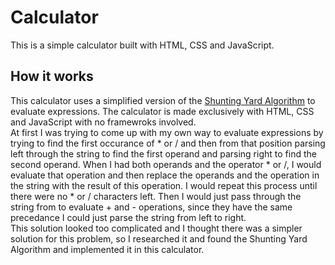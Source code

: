 # Calculator
This is a simple calculator built with HTML, CSS and JavaScript.

## How it works
This calculator uses a simplified version of the [Shunting Yard Algorithm](https://en.wikipedia.org/wiki/Shunting-yard_algorithm) to evaluate expressions. The calculator is made exclusively with HTML, CSS and JavaScript with no framewroks involved.   
At first I was trying to come up with my own way to evaluate expressions by trying to find the first occurance of * or / and then from that position parsing left through the string to find the first operand and parsing right to find the second operand. When I had both operands and the operator * or /, I would evaluate that operation and then replace the operands and the operation in the string with the result of this operation. I would repeat this process until there were no * or / characters left. Then I would just pass through the string from to evaluate + and - operations, since they have the same precedance I could just parse the string from left to right.  
This solution looked too complicated and I thought there was a simpler solution for this problem, so I researched it and found the Shunting Yard Algorithm and implemented it in this calculator.